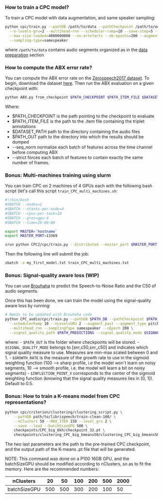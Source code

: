 ### How to train a CPC model?

To train a CPC model with data augmentation, and same speaker sampling:
 
```bash
python cpc/train.py --pathDB /path/to/data --pathCheckpoint /path/to/output  --file_extension .wav \
  --n-levels-gru=2 --multihead-rnn --scheduler-ramp=10 --save-step=5 --n-process-loader=1 \
  --max-size-loaded=4000000000 --no-artefacts --nb-epochs=200 --augment-past --augment-type=pitch,artificial_reverb \
  --sampling-type=samespeaker
```

where `/path/to/data` contains audio segments organized as in the [data preparation](../docs/data_preparation.md) section

### How to compute the ABX error rate?

You can compute the ABX error rate on the [Zerospeech2017 dataset](https://zerospeech.com/2017/index.html). 
To begin, download the dataset [here](https://download.zerospeech.com/). Then run the ABX evaluation on a given checkpoint with:

```bash
python ABX.py from_checkpoint $PATH_CHECKPOINT $PATH_ITEM_FILE $DATASET_PATH --seq_norm --strict --file_extension .wav --out $PATH_OUT
```
Where:
- $PATH_CHECKPOINT is the path pointing to the checkpoint to evaluate
- $PATH_ITEM_FILE is the path to the .item file containing the triplet annotations
- $DATASET_PATH path to the directory containing the audio files
- $PATH_OUT path to the directory into which the results should be dumped
- --seq_norm normalize each batch of features across the time channel before computing ABX
- --strict forces each batch of features to contain exactly the same number of frames.

### Bonus: Multi-machines training using slurm

You can train CPC on 2 machines of 4 GPUs each with the following bash script (let's call this script `train_CPC_multi_machines.sh`:

```bash
#!/bin/bash
#SBATCH --nodes=2
#SBATCH --ntasks-per-node=4       
#SBATCH --cpus-per-task=10
#SBATCH --gres=gpu:4
#SBATCH --time=20:00:00

export MASTER=`hostname`
export MASTER_PORT=13369

srun python CPC2/cpc/train.py --distributed --master_port $MASTER_PORT --pathDB /path/to/training/set --pathCheckpoint /where/to/store/the/model ...
```

Then the following line will submit the job:

```bash
sbatch -o my_first_model.txt train_CPC_multi_machines.txt
```

### Bonus: Signal-quality aware loss (WIP)

You can use [Brouhaha](https://github.com/marianne-m/brouhaha-vad) to predict the Speech-to-Noise Ratio and the C50 of audio segments.


Once this has been done, we can train the model using the signal-quality aware loss by running:

```bash
# Needs to be updated with Brouhaha code
python CPC_audio/cpc/train.py --pathDB $PATH_DB --pathCheckpoint $PATH_OUT --file_extension .wav --n_process_loader 1 --save_step 5 \
  --schedulerRamp 10 --nLevelsGRU 2 --augment_past --augment_type pitch artificial_reverb --shift_max 300 \
  --multihead_rnn --samplingType samespeaker --nEpoch 200 \
  --signal_quality_path $PATH_PREDICTIONS --signal_quality_mode $SIGNAL_QUALITY_MODE --growth_rate $GROWTH_RATE --inflection_point_x $INFLECTION_POINT_X
```

where:
    - `$PATH_OUT` is the folder where checkpoints will be stored. 
    - `$SIGNAL_QUALITY_MODE` belongs to [snr,c50,snr_c50] and indicates which signal quality measure to use. Measures are min-max scaled between 0 and 1.
    - `$GROWTH_RATE` is the measure of the growth rate to use in the sigmoid weighting function (100 --> sharp profile, i.e the model won't learn on noisy segments, 10 --> smooth profile, i.e. the model will learn a bit on noisy segments)
    - `$INFLECTION_POINT_X` corresponds to the center of the sigmoid weighting function (knowing that the signal quality measures lies in [0, 1]). Default to 0.5.

### Bonus: How to train a K-means model from CPC representations?

```bash
python cpc/criterion/clustering/clustering_script.py \
    --pathDB path/to/librispeech/train-clean-100/ \
    --nClusters 50 --MAX_ITER 150 --level_gru 2 \
    --save --load --batchSizeGPU 500 \
    checkpoints/CPC_big_6kh/checkpoint_32.pt \
    checkpoints/clustering_CPC_big_kmeans50/clustering_CPC_big_kmeans50.pt
```

The two last parameters are the path to the pre-trained CPC checkpoint, and the output path of the K-means .pt file that will be generated.

NOTE: This command was done on a P100 16GB GPU, and the batchSizeGPU should be modified according to nClusters, so as to fit the memory. Here are the recommended numbers:

  nClusters  | 20  | 50  | 100 | 200 | 500 | 2000
-------------|-----|-----|-----|-----|-----|------
batchSizeGPU | 500 | 500 | 300 | 200 | 100 |  50
